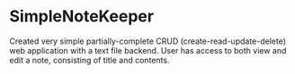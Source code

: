 # SimpleNoteKeeper
 Created very simple partially-complete CRUD (create-read-update-delete) web application with a text file backend. User has access to both view and edit a note, consisting of title and contents.
